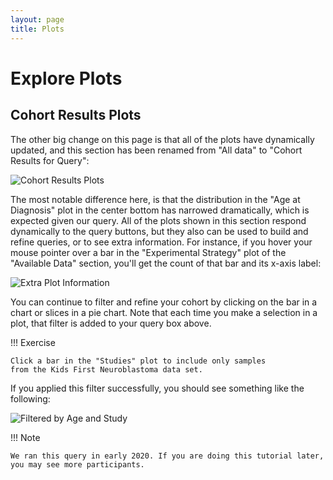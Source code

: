 ```yaml
---
layout: page
title: Plots
---
```


Explore Plots
=============

Cohort Results Plots
--------------------

The other big change on this page is that all of the plots have
dynamically updated, and this section has been renamed from "All data"
to "Cohort Results for Query":

![Cohort Results Plots](../../images/KidsFirstPortal_18.png "Cohort Results Plots")

The most notable difference here, is that the distribution in the "Age
at Diagnosis" plot in the center bottom has narrowed dramatically,
which is expected given our query. All of the plots shown in this
section respond dynamically to the query buttons, but they also can be
used to build and refine queries, or to see extra information. For
instance, if you hover your mouse pointer over a bar in the
"Experimental Strategy" plot of the "Available Data" section,
you'll get the count of that bar and its x-axis label:

![Extra Plot Information](../../images/KidsFirstPortal_19.png "Extra Plot Information")

You can continue to filter and refine your cohort by clicking on the bar
in a chart or slices in a pie chart. Note that each time you make a
selection in a plot, that filter is added to your query box above.

!!! Exercise

    Click a bar in the "Studies" plot to include only samples
    from the Kids First Neuroblastoma data set.


If you applied this filter successfully, you should see something like
the following:

![Filtered by Age and Study](../../images/KidsFirstPortal_20.png "Filtered by Age and Study")


!!! Note

    We ran this query in early 2020. If you are doing this tutorial later,
    you may see more participants.
